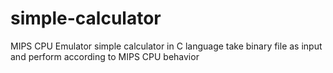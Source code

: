 # simple-calculator
MIPS CPU Emulator
simple calculator in C language
take binary file as input and perform according to MIPS CPU behavior
